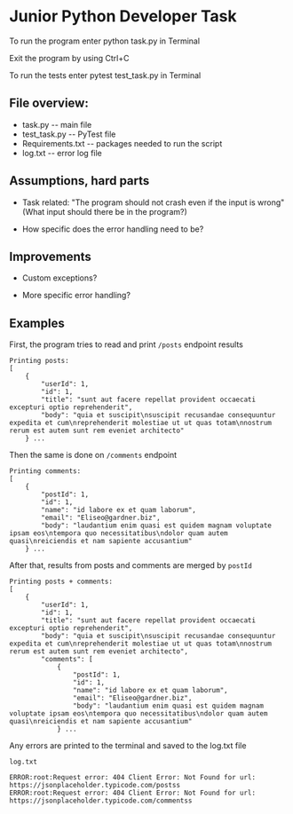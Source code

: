 # Junior Python Developer Task

To run the program enter python task.py in Terminal

Exit the program by using Ctrl+C

To run the tests enter pytest test_task.py in Terminal

## File overview:

- task.py -- main file
- test_task.py -- PyTest file
- Requirements.txt -- packages needed to run the script
- log.txt -- error log file

## Assumptions, hard parts

- Task related: "The program should not crash even if the input is wrong" (What input should there be in the program?)

- How specific does the error handling need to be?

## Improvements

- Custom exceptions?

- More specific error handling?

## Examples

First, the program tries to read and print `/posts` endpoint results

```
Printing posts:
[
    {
        "userId": 1,
        "id": 1,
        "title": "sunt aut facere repellat provident occaecati excepturi optio reprehenderit",
        "body": "quia et suscipit\nsuscipit recusandae consequuntur expedita et cum\nreprehenderit molestiae ut ut quas totam\nnostrum rerum est autem sunt rem eveniet architecto"
    } ...
```

Then the same is done on `/comments` endpoint

```
Printing comments:
[
    {
        "postId": 1,
        "id": 1,
        "name": "id labore ex et quam laborum",
        "email": "Eliseo@gardner.biz",
        "body": "laudantium enim quasi est quidem magnam voluptate ipsam eos\ntempora quo necessitatibus\ndolor quam autem quasi\nreiciendis et nam sapiente accusantium"
    } ...
```

After that, results from posts and comments are merged by `postId`

```
Printing posts + comments:
[
    {
        "userId": 1,
        "id": 1,
        "title": "sunt aut facere repellat provident occaecati excepturi optio reprehenderit",
        "body": "quia et suscipit\nsuscipit recusandae consequuntur expedita et cum\nreprehenderit molestiae ut ut quas totam\nnostrum rerum est autem sunt rem eveniet architecto",
        "comments": [
            {
                "postId": 1,
                "id": 1,
                "name": "id labore ex et quam laborum",
                "email": "Eliseo@gardner.biz",
                "body": "laudantium enim quasi est quidem magnam voluptate ipsam eos\ntempora quo necessitatibus\ndolor quam autem quasi\nreiciendis et nam sapiente accusantium"
            } ...
```

Any errors are printed to the terminal and saved to the log.txt file

```
log.txt

ERROR:root:Request error: 404 Client Error: Not Found for url: https://jsonplaceholder.typicode.com/postss
ERROR:root:Request error: 404 Client Error: Not Found for url: https://jsonplaceholder.typicode.com/commentss
```
